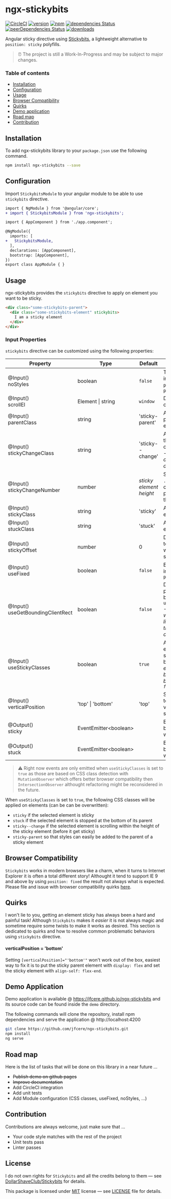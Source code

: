 # ngx-stickybits
[![CircleCI](https://circleci.com/gh/jfcere/ngx-stickybits/tree/master.svg?style=shield)](https://circleci.com/gh/jfcere/ngx-stickybits/tree/master) [![version](https://img.shields.io/npm/v/ngx-stickybits.svg?style=flat)](https://www.npmjs.com/package/ngx-stickybits) [![npm](https://img.shields.io/npm/l/ngx-stickybits.svg)](https://opensource.org/licenses/MIT) [![dependencies Status](https://david-dm.org/jfcere/ngx-stickybits/status.svg?path=lib)](https://david-dm.org/jfcere/ngx-stickybits?path=lib) [![peerDependencies Status](https://david-dm.org/jfcere/ngx-stickybits/peer-status.svg?path=lib)](https://david-dm.org/jfcere/ngx-stickybits?path=lib&type=peer) [![downloads](https://img.shields.io/npm/dt/ngx-stickybits.svg)](https://www.npmjs.com/package/ngx-stickybits)

Angular sticky directive using [Stickybits](https://github.com/dollarshaveclub/stickybits), a lightweight alternative to `position: sticky` polyfills.

> :alarm_clock: The project is still a Work-In-Progress and may be subject to major changes.

### Table of contents

- [Installation](#installation)
- [Configuration](#configuration)
- [Usage](#usage)
- [Browser Compatibility](#browser-compatibility)
- [Quirks](#quirks)
- [Demo application](#demo-application)
- [Road map](#road-map)
- [Contribution](#contribution)

## Installation

To add ngx-stickybits library to your `package.json` use the following command.

```bash
npm install ngx-stickybits --save
```

## Configuration

Import `StickybitsModule` to your angular module to be able to use `stickybits` directive.

```diff
import { NgModule } from '@angular/core';
+ import { StickybitsModule } from 'ngx-stickybits';

import { AppComponent } from './app.component';

@NgModule({
  imports: [
+   StickybitsModule,
  ],
  declarations: [AppComponent],
  bootstrap: [AppComponent],
})
export class AppModule { }
```

## Usage

ngx-stickybits provides the `stickybits` directive to apply on element you want to be sticky.

```html
<div class="some-stickybits-parent">
  <div class="some-stickybits-element" stickybits>
    I am a sticky element
  </div>
</div>
```

### Input Properties

`stickybits` directive can be customized using the following properties:

| Property | Type | Default | Description |
| -------- | ---- | ------- | ----------- |
| @Input() <br/> noStyles | boolean | `false` | To use StickyBits without inline styles except for `position: sticky` or `position: fixed` |
| @Input() <br/> scrollEl | Element \| string | `window` | Desired scrolling element or DOM query selector |
| @Input() <br/> parentClass | string | 'sticky-parent' | Applied CSS class on the parent of the sticky element |
| @Input() <br/> stickyChangeClass | string | 'sticky--change' | Applied CSS class after the element is sticky for a certain duration of scroll - _By default this duration of scrolling is the height of the sticky element_ |
| @Input() <br/> stickyChangeNumber | number | _sticky element height_ | Scroll duration for when `.sticky--change` is added can be modified by providing a number for this option |
| @Input() <br/> stickyClass | string | 'sticky' | Applied CSS class on element when it is _sticky_ |
| @Input() <br/> stuckClass | string | 'stuck' | Applied CSS class on element when it is _stuck_ |
| @Input() <br/> stickyOffset | number | 0 | Desired offset from the top of the viewport to which the element will stick |
| @Input() <br/> useFixed | boolean | `false` | Enforce `position: fixed` instead of using `position: sticky` |
| @Input() <br/> useGetBoundingClientRect | boolean | `false` | Do not use `offsetTop` provide the optional boolean `useGetBoundingClientRect` - _This feature is optimal when dealing with things like CSS calc which can throw off `offsetTop` calculations_ |
| @Input() <br/> useStickyClasses | boolean | `true` | Add/remove classes from element according to it's sticky state (see details below) — _This is expensive for the browser, it is better if can be avoided and remain `false`_ |
| @Input() <br/> verticalPosition | 'top' \| 'bottom' | 'top' | Stick element to the top/bottom of the viewport when vertically scrolled to |
| @Output() <br/> sticky | EventEmitter\<boolean\> | | Emits `true` when element becomes sticky and `false` when it becomes unsticky |
| @Output() <br/> stuck | EventEmitter\<boolean\> | | Emits `true` when element becomes stuck and `false` when it becomes unstuck |

> :warning: Right now events are only emitted when `useStickyClasses` is set to `true` as those are based on CSS class detection with `MutationObserver` which offers better browser compatibility then `IntersectionObserver` althought refactoring might be reconsidered in the future.

When `useStickyClasses` is set to `true`, the following CSS classes will be applied on elements (can be can be overwritten):

- `sticky` if the selected element is sticky
- `stuck` if the selected element is stopped at the bottom of its parent
- `sticky--change` if the selected element is scrolling within the height of the sticky element (before it get sticky)
- `sticky-parent` so that styles can easily be added to the parent of a sticky element

## Browser Compatibility

`Stickybits` works in modern browsers like a charm, when it turns to Internet Explorer it is often a total different story! Althought it tend to support IE 9 and above by using `position: fixed` the result not always what is expected. Please file and issue with browser compatibility quirks [here](https://github.com/dollarshaveclub/stickybits/issues).

## Quirks

I won't lie to you, getting an element sticky has always been a hard and painful task! Although `Stickybits` makes it _easier_ it is not always magic and sometime require some twists to make it works as desired. This section is dedicated to quirks and how to resolve common problematic behaviors using `stickybits` directive.

#### verticalPosition = 'bottom'

Setting `[verticalPosition]="'bottom'"` won't work out of the box, easiest way to fix it is to put the sticky parent element with `display: flex` and set the sticky element with `align-self: flex-end`.

## Demo Application

Demo application is available @ https://jfcere.github.io/ngx-stickybits and its source code can be found inside the `demo` directory.

The following commands will clone the repository, install npm dependencies and serve the application @ http://localhost:4200

```bash
git clone https://github.com/jfcere/ngx-stickybits.git
npm install
ng serve
```

## Road map

Here is the list of tasks that will be done on this library in a near future ...

- ~~Publish demo on github pages~~
- ~~Improve documentation~~
- Add CircleCI integration
- Add unit tests
- Add Module configuration (CSS classes, useFixed, noStyles, ...)

## Contribution

Contributions are always welcome, just make sure that ...

- Your code style matches with the rest of the project
- Unit tests pass
- Linter passes

## License

I do not own rights for `Stickybits` and all the credits belong to them — see [DollarShaveClub/Stickybits](https://github.com/dollarshaveclub/stickybits) for details.

This package is licensed under [MIT](https://opensource.org/licenses/MIT) license — see [LICENSE](https://github.com/jfcere/ngx-stickybits/blob/master/LICENSE) file for details.
